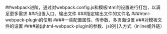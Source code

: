 ##webpack进阶，通过对webpack.config.js和模板html的设置进行打包，以满足更多需求
###设置入口、输出文件
###指定输出文件的文件名
###html-webpack-plugin的使用
####一些配置属性、传参数、多页面设置
###对模板文件的设置
####输出html-webpack-plugin的参数、js的引入方式（inline或外链）
